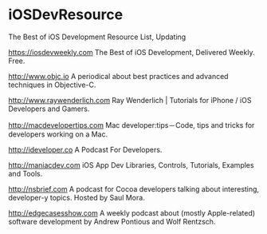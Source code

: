 iOSDevResource
==============

The Best of iOS Development Resource List, Updating

https://iosdevweekly.com
The Best of iOS Development, Delivered Weekly. Free.

http://www.objc.io
A periodical about best practices and advanced techniques in
Objective-C.

http://www.raywenderlich.com
Ray Wenderlich | Tutorials for iPhone / iOS Developers and Gamers.

http://macdevelopertips.com
Mac developer:tips－Code, tips and tricks for developers working on a
Mac.

http://ideveloper.co
A Podcast For Developers.

http://maniacdev.com
iOS App Dev Libraries, Controls, Tutorials, Examples and Tools.

http://nsbrief.com
A podcast for Cocoa developers talking about interesting, developer-y
topics. Hosted by Saul Mora.

http://edgecasesshow.com
A weekly podcast about (mostly Apple-related) software development by
Andrew Pontious and Wolf Rentzsch.


